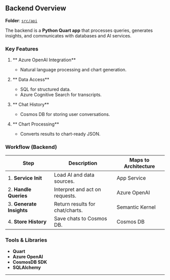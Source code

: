 
## Backend Overview

**Folder**: [`src/api`](https://github.com/microsoft/Conversation-Knowledge-Mining-Solution-Accelerator/tree/main/src/api)

The backend is a **Python Quart app** that processes queries, generates insights, and communicates with databases and AI services.

### Key Features

1. ** Azure OpenAI Integration**
   - Natural language processing and chart generation.

2. ** Data Access**
   - SQL for structured data.
   - Azure Cognitive Search for transcripts.

3. ** Chat History**
   - Cosmos DB for storing user conversations.

4. ** Chart Processing**
   - Converts results to chart-ready JSON.

###  Workflow (Backend)

| Step | Description | Maps to Architecture |
|------|-------------|----------------------|
| 1. **Service Init** | Load AI and data sources. |  App Service |
| 2. **Handle Queries** | Interpret and act on requests. |  Azure OpenAI |
| 3. **Generate Insights** | Return results for chat/charts. |  Semantic Kernel |
| 4. **Store History** | Save chats to Cosmos DB. |  Cosmos DB |

###  Tools & Libraries

- **Quart**
- **Azure OpenAI**
- **CosmosDB SDK**
- **SQLAlchemy**

---